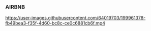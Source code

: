 <H3>AIRBNB</H3>

https://user-images.githubusercontent.com/64019703/199961378-fb49bea3-f35f-4d60-bc8c-ce0c6881cb6f.mp4


